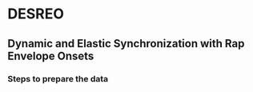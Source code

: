 # DESREO

## Dynamic and Elastic Synchronization with Rap Envelope Onsets

### Steps to prepare the data
